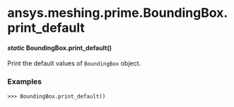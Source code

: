 # ansys.meshing.prime.BoundingBox.print_default

<a id="ansys.meshing.prime.BoundingBox.print_default"></a>

#### *static* BoundingBox.print_default()

Print the default values of `BoundingBox` object.

### Examples

```pycon
>>> BoundingBox.print_default()
```

<!-- !! processed by numpydoc !! -->
